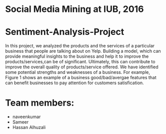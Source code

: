 # Social Media Mining at IUB, 2016
# Sentiment-Analysis-Project
In this project, we analyzed the products and the services
of a particular business that people are talking about on
Yelp. Building a model, which can provide meaningful insights to the business
and help it to improve the products/services,can be of significant.
Ultimately, this can contribute to improve the overall quality of
products/service offered. We have identified
some potential strengths and weaknesses of a business. For example, Figure 1 shows an example of a business good/bad/avergae features that can benefit businesses to pay attention for customers satisfication.


# Team members:
*  naveenkumar
* Sameer
* Hassan Alhuzali
